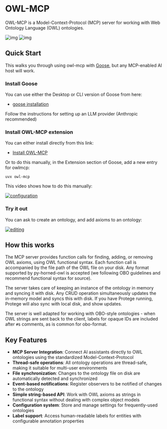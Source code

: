 # OWL-MCP

OWL-MCP is a Model-Context-Protocol (MCP) server for working with Web Ontology Language (OWL) ontologies. 

![img](https://avatars.githubusercontent.com/u/182288589?s=200&v=4)
![img](https://avatars.githubusercontent.com/u/4671070?s=200&v=4) 

## Quick Start

This walks you through using owl-mcp with [Goose](https://github.com/block/goose), but any MCP-enabled AI host will work.

### Install Goose

You can use either the Desktop or CLI version of Goose from here:

* [goose installation](https://block.github.io/goose/docs/getting-started/installation/)

Follow the instructions for setting up an LLM provider (Anthropic recommended)

### Install OWL-MCP extension

You can either install directly from this link:

 * [Install OWL-MCP](goose://extension?cmd=uvx&arg=owl-mcp&id=owl_mcp&name=OWL%20MCP)

 Or to do this manually, in the Extension section of Goose, add a new entry for owlmcp:

 `uvx owl-mcp`

 This video shows how to do this manually:

 [![configuration](https://img.youtube.com/vi/509qVPEbv0Q/0.jpg)](https://www.youtube.com/watch?v=509qVPEbv0Q)


 
### Try it out

You can ask to create an ontology, and add axioms to an ontology:

[![editing](https://img.youtube.com/vi/sAXs3djX854/0.jpg)](https://www.youtube.com/watch?v=sAXs3djX854)




## How this works

The MCP server provides function calls for finding, adding, or removing OWL axioms, using OWL functional syntax. Each function call is accompanied by the file path of the OWL file on your disk. Any format supported by py-horned-owl is accepted (we following OBO guidelines and recommend functional syntax for source).

The server takes care of keeping an instance of the ontology in memory and syncing it with disk. Any CRUD operation simultaneously updates the in-memory model and syncs this with disk. If you have Protege running, Protege will also
sync with local disk, and show updates.

The server is well adapted for working with OBO-style ontologies - when OWL strings are sent back to the client, labels for opaque IDs are included after `#`s comments, as is common for obo-format.

## Key Features

- **MCP Server Integration**: Connect AI assistants directly to OWL ontologies using the standardized Model-Context-Protocol
- **Thread-safe operations**: All ontology operations are thread-safe, making it suitable for multi-user environments
- **File synchronization**: Changes to the ontology file on disk are automatically detected and synchronized
- **Event-based notifications**: Register observers to be notified of changes to the ontology
- **Simple string-based API**: Work with OWL axioms as strings in functional syntax without dealing with complex object models
- **Configuration system**: Store and manage settings for frequently-used ontologies
- **Label support**: Access human-readable labels for entities with configurable annotation properties


